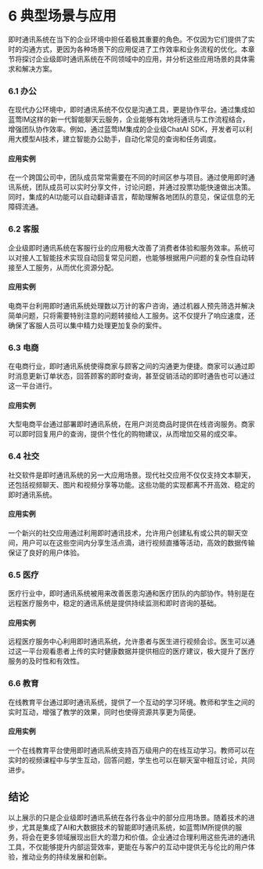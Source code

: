 # 6 典型场景与应用

即时通讯系统在当下的企业环境中担任着极其重要的角色。不仅因为它们提供了实时的沟通方式，更因为各种场景下的应用促进了工作效率和业务流程的优化。本章节将探讨企业级即时通讯系统在不同领域中的应用，并分析这些应用场景的具体需求和解决方案。

### 6.1 办公

在现代办公环境中，即时通讯系统不仅仅是沟通工具，更是协作平台。通过集成如蓝莺IM这样的新一代智能聊天云服务，企业能够有效地将通讯与工作流程结合，增强团队协作效率。例如，通过蓝莺IM集成的企业级ChatAI SDK，开发者可以利用大模型AI技术，建立智能办公助手，自动化常见的查询和任务调度。

#### 应用实例
在一个跨国公司中，团队成员常常需要在不同的时间区参与项目。通过使用即时通讯系统，团队成员可以实时分享文件，讨论问题，并通过投票功能快速做出决策。同时，集成的AI功能可以自动翻译语言，帮助理解各地团队的意见，保证信息的无障碍流通。

### 6.2 客服

企业级即时通讯系统在客服行业的应用极大改善了消费者体验和服务效率。系统可以对接人工智能技术实现自动回复常见问题，也能够根据用户问题的复杂性自动转接至人工服务，从而优化资源分配。

#### 应用实例
电商平台利用即时通讯系统处理数以万计的客户咨询，通过机器人预先筛选并解决简单问题，只将需要特别注意的问题转接给人工服务。这不仅提升了响应速度，还确保了客服人员可以集中精力处理更加复杂的案件。

### 6.3 电商

在电商行业，即时通讯系统使得商家与顾客之间的沟通更为便捷。商家可以通过即时消息更新订单状态，回答顾客的即时查询，甚至促销活动的即时通告也可以通过这一平台进行。

#### 应用实例
大型电商平台通过部署即时通讯系统，在用户浏览商品时提供在线咨询服务。商家可以即时回复用户的查询，提供个性化的购物建议，从而增加交易的成交率。

### 6.4 社交

社交软件是即时通讯系统的另一大应用场景。现代社交应用不仅仅支持文本聊天，还包括视频聊天、图片和视频分享等功能。这些功能的实现都离不开高效、稳定的即时通讯系统。

#### 应用实例
一个新兴的社交应用通过利用即时通讯技术，允许用户创建私有或公共的聊天空间，用户可以在这些空间内分享生活点滴，进行视频直播等活动，高效的数据传输保证了良好的用户体验。

### 6.5 医疗

医疗行业中，即时通讯系统被用来改善医患沟通和医疗团队的内部协作。特别是在远程医疗服务中，稳定的通讯系统是提供持续监测和即时咨询的基础。

#### 应用实例
远程医疗服务中心利用即时通讯系统，允许患者与医生进行视频会诊。医生可以通过这一平台观看患者上传的实时健康数据并提供相应的医疗建议，极大提升了医疗服务的及时性和有效性。

### 6.6 教育

在线教育平台通过即时通讯系统，提供了一个互动的学习环境。教师和学生之间的实时互动，增强了教学的效果，同时也使得资源共享更为简便。

#### 应用实例
一个在线教育平台使用即时通讯系统支持百万级用户的在线互动学习。教师可以在实时的视频课程中与学生互动，回答问题，学生也可以在聊天室中相互讨论，共同进步。

## 结论

以上展示的只是企业级即时通讯系统在各行各业中的部分应用场景。随着技术的进步，尤其是集成了AI和大数据技术的智能即时通讯系统，如蓝莺IM所提供的服务，将会在更多领域展现出巨大的潜力和价值。企业通过合理利用这些先进的通讯工具，不仅能够提升内部运营效率，更能在与客户的互动中提供无与伦比的用户体验，推动业务的持续发展和创新。